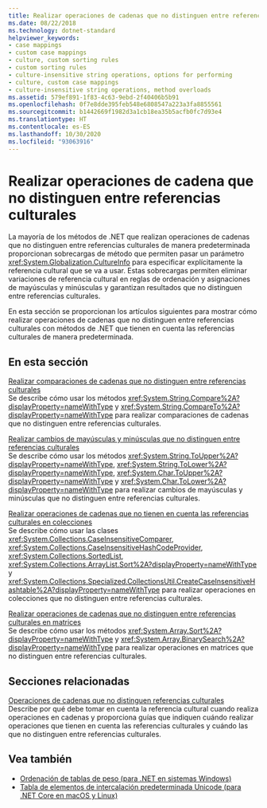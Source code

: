 ```yaml
---
title: Realizar operaciones de cadenas que no distinguen entre referencias culturales
ms.date: 08/22/2018
ms.technology: dotnet-standard
helpviewer_keywords:
- case mappings
- custom case mappings
- culture, custom sorting rules
- custom sorting rules
- culture-insensitive string operations, options for performing
- culture, custom case mappings
- culture-insensitive string operations, method overloads
ms.assetid: 579ef891-1f83-4c63-9ebd-2f40406b5b91
ms.openlocfilehash: 0f7e8dde395feb548e6808547a223a3fa8855561
ms.sourcegitcommit: b1442669f1982d3a1cb18ea35b5acfb0fc7d93e4
ms.translationtype: HT
ms.contentlocale: es-ES
ms.lasthandoff: 10/30/2020
ms.locfileid: "93063916"
---
```

# <a name="performing-culture-insensitive-string-operations"></a>Realizar operaciones de cadena que no distinguen entre referencias culturales

La mayoría de los métodos de .NET que realizan operaciones de cadenas que no distinguen entre referencias culturales de manera predeterminada proporcionan sobrecargas de método que permiten pasar un parámetro <xref:System.Globalization.CultureInfo> para especificar explícitamente la referencia cultural que se va a usar. Estas sobrecargas permiten eliminar variaciones de referencia cultural en reglas de ordenación y asignaciones de mayúsculas y minúsculas y garantizan resultados que no distinguen entre referencias culturales.  
  
 En esta sección se proporcionan los artículos siguientes para mostrar cómo realizar operaciones de cadenas que no distinguen entre referencias culturales con métodos de .NET que tienen en cuenta las referencias culturales de manera predeterminada.  
  
## <a name="in-this-section"></a>En esta sección  
 [Realizar comparaciones de cadenas que no distinguen entre referencias culturales](performing-culture-insensitive-string-comparisons.md)  
 Se describe cómo usar los métodos <xref:System.String.Compare%2A?displayProperty=nameWithType> y <xref:System.String.CompareTo%2A?displayProperty=nameWithType> para realizar comparaciones de cadenas que no distinguen entre referencias culturales.  
  
 [Realizar cambios de mayúsculas y minúsculas que no distinguen entre referencias culturales](performing-culture-insensitive-case-changes.md)  
 Se describe cómo usar los métodos <xref:System.String.ToUpper%2A?displayProperty=nameWithType>, <xref:System.String.ToLower%2A?displayProperty=nameWithType>, <xref:System.Char.ToUpper%2A?displayProperty=nameWithType> y <xref:System.Char.ToLower%2A?displayProperty=nameWithType> para realizar cambios de mayúsculas y minúsculas que no distinguen entre referencias culturales.  
  
 [Realizar operaciones de cadenas que no tienen en cuenta las referencias culturales en colecciones](performing-culture-insensitive-string-operations-in-collections.md)  
 Se describe cómo usar las clases <xref:System.Collections.CaseInsensitiveComparer>, <xref:System.Collections.CaseInsensitiveHashCodeProvider>, <xref:System.Collections.SortedList>, <xref:System.Collections.ArrayList.Sort%2A?displayProperty=nameWithType> y <xref:System.Collections.Specialized.CollectionsUtil.CreateCaseInsensitiveHashtable%2A?displayProperty=nameWithType> para realizar operaciones en colecciones que no distinguen entre referencias culturales.  
  
 [Realizar operaciones de cadenas que no distinguen entre referencias culturales en matrices](performing-culture-insensitive-string-operations-in-arrays.md)  
 Se describe cómo usar los métodos <xref:System.Array.Sort%2A?displayProperty=nameWithType> y <xref:System.Array.BinarySearch%2A?displayProperty=nameWithType> para realizar operaciones en matrices que no distinguen entre referencias culturales.  
  
## <a name="related-sections"></a>Secciones relacionadas  
 [Operaciones de cadenas que no distinguen referencias culturales](culture-insensitive-string-operations.md)  
 Describe por qué debe tomar en cuenta la referencia cultural cuando realiza operaciones en cadenas y proporciona guías que indiquen cuándo realizar operaciones que tienen en cuenta las referencias culturales y cuándo las que no distinguen entre referencias culturales.

## <a name="see-also"></a>Vea también

- [Ordenación de tablas de peso (para .NET en sistemas Windows)](https://www.microsoft.com/download/details.aspx?id=10921)
- [Tabla de elementos de intercalación predeterminada Unicode (para .NET Core en macOS y Linux)](https://www.unicode.org/Public/UCA/latest/allkeys.txt)
